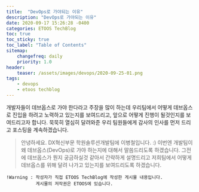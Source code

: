 ```yaml
---
title:  "DevOps로 가야되는 이유"
description: "DevOps로 가야되는 이유"
date: 2020-09-17 15:26:28 -0400
categories: ETOOS TechBlog
toc: true
toc_sticky: true
toc_label: "Table of Contents"
sitemap:
    changefreq: daily
    priority: 1.0
header:
    teaser: /assets/images/devops/2020-09-25-01.png
tags:
    - devops
    - etoos techblog
---
```


개발자들이 데브옵스로 가야 한다라고 주장을 많이 하는데 우리팀에서 어떻게 데브옵스로 진입을 하려고 노력하고 있는지를 보여드리고,
앞으로 어떻게 진행이 될것인지를 보여드리고자 합니다. 묵묵히 열심히 달려와준 우리 팀원들에게 감사의 인사를 먼저 드리고 포스팅을 계속하겠습니다.   

> 안녕하세요. DX혁신부문 학원솔루션개발팀에 이병철입니다. :) 
> 이번엔 개발팀이 왜 데브옵스(DevOps)로 가야 하는지에 대해서 말씀드리도록 하겠습니다. 
> 그전에 데브옵스가 뭔지 궁금하실것 같아서 간략하게 설명드리고 저희팀에서 어떻게 데브옵스를 위해 달려 나가고 있는지를 보여드리도록 하겠습니다.



~~~
!Warning : 작성자가 직접 ETOOS TechBlog에 작성한 게시물 내용입니다. 
           게시물의 저작권은 ETOOS에 있습니다.
~~~
